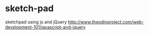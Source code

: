 # sketch-pad
sketchpad using js and jQuery
http://www.theodinproject.com/web-development-101/javascript-and-jquery

